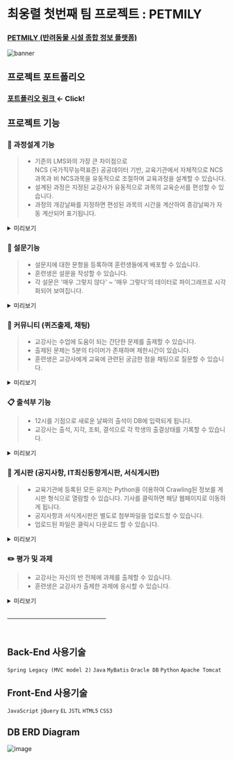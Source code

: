 # 최웅렬 첫번째 팀 프로젝트 : PETMILY

### [ PETMILY (반려동물 시설 종합 정보 플랫폼) ](https://www.petmily.com/)

![banner](https://github.com/choiungryeol/petmily/assets/114320086/141e921d-6514-46b0-b7f6-22900a61a335)

## 프로젝트 포트폴리오
### [ 포트폴리오 링크  ](https://www.canva.com/design/DAF5E3zDYGY/IRKQgg-jjuJDRYN6TNnp5w/view?utm_content=DAF5E3zDYGY&utm_campaign=designshare&utm_medium=link&utm_source=editor) ← Click!



## 프로젝트 기능

### 📝 과정설계 기능
> * 기존의 LMS와의 가장 큰 차이점으로 <br>NCS (국가직무능력표준) 공공데이터 기반, 교육기관에서 자체적으로 NCS과목과 비 NCS과목을 유동적으로 조절하며 교육과정을 설계할 수 있습니다.
> * 설계된 과정은 지정된 교강사가 유동적으로 과목의 교육순서를 편성할 수 있습니다.
> * 과정의 개강날짜를 지정하면 편성된 과목의 시간을 계산하여 종강날짜가 자동 계산되어 표기됩니다.

<details>
<summary style="cursor: pointer">미리보기</summary>
<div markdown="1">
<strong>과정 설계</strong>

![image](https://github.com/doowon13/2ms/assets/83566946/d83ebdea-ead6-447e-acb6-7254bb6dce87)

<strong>개강날짜 지정</strong>
![image](https://github.com/doowon13/2ms/assets/83566946/ad241767-b68f-4660-8ab6-5f70c7c58cec)
<br>
</div>
</details>

### 📄 설문기능
> * 설문지에 대한 문항을 등록하여 훈련생들에게 배포할 수 있습니다.
> * 훈련생은 설문을 작성할 수 있습니다.
> * 각 설문은 '매우 그렇지 않다' ~ '매우 그렇다'의 데이터로 파이그래프로 시각화되어 보여집니다.

<details>
<summary style="cursor: pointer">미리보기</summary>
<div markdown="1">
<strong>설문등록</strong>

![image](https://github.com/doowon13/2ms/assets/83566946/f7c7acf3-08bb-4f9a-a5e1-b32f8a473037)

<strong>설문 진행</strong>
![image](https://github.com/doowon13/2ms/assets/83566946/3efbc325-6d31-4180-a75c-350d55186746)

<strong>설문결과 시각화</strong>
![image](https://github.com/doowon13/2ms/assets/83566946/41032d8c-d8af-4b1d-bbe5-f852cfeb0c9c)
<br>
</div>
</details>

### 📝 커뮤니티 (퀴즈출제, 채팅)
> * 교강사는 수업에 도움이 되는 간단한 문제를 출제할 수 있습니다.
> * 출제된 문제는 5분의 타이머가 존재하며 제한시간이 있습니다.
> * 훈련생은 교강사에게 교육에 관련된 궁금한 점을 채팅으로 질문할 수 있습니다.

<details>
<summary style="cursor: pointer">미리보기</summary>
<div markdown="1">
<strong>퀴즈 출제</strong>

![image](https://github.com/doowon13/2ms/assets/83566946/2c93167b-9b90-4d3b-b174-3b538ff27649)

<strong>채팅기능</strong>
![image](https://github.com/doowon13/2ms/assets/83566946/f1b7a242-2acd-41f7-98b9-fced45442243)


<br>
</div>
</details>

### 📋 출석부 기능
> * 12시를 기점으로 새로운 날짜의 출석이 DB에 입력되게 됩니다.
> * 교강사는 출석, 지각, 조퇴, 결석으로 각 학생의 출결상태를 기록할 수 있습니다.

<details>
<summary style="cursor: pointer">미리보기</summary>
<div markdown="1">
<strong>출결상태 기록</strong>

![image](https://github.com/doowon13/2ms/assets/83566946/d17b3cd2-ba68-4575-871a-8a75ab3cf07f)
<br>
</div>
</details>

### 📝 게시판 (공지사항, IT최신동향게시판, 서식게시판)
> * 교육기관에 등록된 모든 유저는 Python을 이용하여 Crawling된 정보를 게시판 형식으로 열람할 수 있습니다. 기사를 클릭하면 해당 웹페이지로 이동하게 됩니다.
> * 공지사항과 서식게시판은 별도로 첨부파일을 업로드할 수 있습니다.
> * 업로드된 파일은 클릭시 다운로드 할 수 있습니다.

<details>
<summary style="cursor: pointer">미리보기</summary>
<div markdown="1">
<strong>IT최신동향 게시판</strong>

![image](https://github.com/doowon13/2ms/assets/83566946/1bb02129-1b36-45a1-98e3-7d20aa503525)

<strong>게시판 파일 업, 다운로드</strong>
![image](https://github.com/doowon13/2ms/assets/83566946/f6ca3365-9c34-4814-a8d7-e376e510c0bc)

<br>
</div>
</details>

### ✏️ 평가 및 과제
> * 교강사는 자신의 반 전체에 과제를 출제할 수 있습니다.
> * 훈련생은 교강사가 출제한 과제에 응시할 수 있습니다.

<details>
<summary style="cursor: pointer">미리보기</summary>
<br>
<div markdown="1">
<strong>과제 출제</strong>

![image](https://github.com/doowon13/2ms/assets/83566946/434d6c48-d040-466e-a785-9f6b6afa4d3d)

<strong>과제 작성</strong>
![image](https://github.com/doowon13/2ms/assets/83566946/5549d864-c276-4cfd-8bb7-062b641a8dc0)

<br>
</div>
</details>

<br>
<hr style="text-align:center; width:45%;">
<br>

## Back-End 사용기술
`Spring Legacy (MVC model 2)` `Java` `MyBatis` `Oracle DB` `Python` `Apache Tomcat`

## Front-End 사용기술
`JavaScript` `jQuery` `EL` `JSTL` `HTML5` `CSS3`

## DB ERD Diagram
![image](https://github.com/doowon13/2ms/assets/83566946/2de18a2f-a973-4720-8ba8-8d453255ab69)
